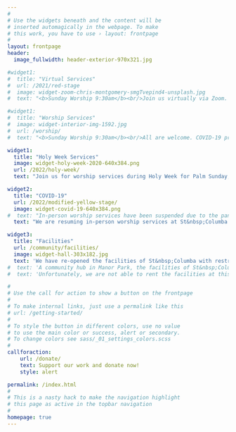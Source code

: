 ```yaml
---
#
# Use the widgets beneath and the content will be
# inserted automagically in the webpage. To make
# this work, you have to use › layout: frontpage
#
layout: frontpage
header:
  image_fullwidth: header-exterior-970x321.jpg

#widget1:
#  title: "Virtual Services"
#  url: /2021/red-stage
#  image: widget-zoom-chris-montgomery-smgTvepind4-unsplash.jpg
#  text: "<b>Sunday Worship 9:30am</b><br/>Join us virtually via Zoom. <a href='mailto:webmaster@stcolumbaottawa.ca'>Contact us</a> to receive the invitation."

#widget1:
#  title: "Worship Services"
#  image: widget-interior-img-1592.jpg
#  url: /worship/
#  text: "<b>Sunday Worship 9:30am</b><br/>All are welcome. COVID-19 precautions are in place."

widget1:
  title: "Holy Week Services"
  image: widget-holy-week-2020-640x384.png
  url: /2022/holy-week/
  text: "Join us for worship services during Holy Week for Palm Sunday, Maundy Thursday, Good Friday, and Easter Sunday."

widget2:
  title: "COVID-19"
  url: /2022/modified-yellow-stage/
  image: widget-covid-19-640x384.png
#  text: "In-person worship services have been suspended due to the pandemic.  Please join us online over Zoom."
  text: "We are resuming in-person worship services at St&nbsp;Columba on March 6, 2022.  Precautions have been put in place following the diocese pandemic plan to ensure a safe worship space."

widget3:
  title: "Facilities"
  url: /community/facilities/
  image: widget-hall-303x182.jpg
  text: 'We have re-opened the facilities of St&nbsp;Columba with restrictions as per the COVID-19 pandemic plan.  If you have an event or meeting, contact us to see if one of the church halls may fit your needs.'
#  text: 'A community hub in Manor Park, the facilities of St&nbsp;Columba are used by various groups throughout the week, and on weekends by individuals for special occasions such as birthday or anniversary parties.  If you have an event or meeting, one of the church halls may be a perfect fit for your needs.'
#  text: 'Unfortunately, we are not able to rent the facilities at this time.  Please keep us in mind when COVID-19 restrictions are lifted.'

#
# Use the call for action to show a button on the frontpage
#
# To make internal links, just use a permalink like this
# url: /getting-started/
#
# To style the button in different colors, use no value
# to use the main color or success, alert or secondary.
# To change colors see sass/_01_settings_colors.scss
#
callforaction:
    url: /donate/
    text: Support our work and donate now!
    style: alert

permalink: /index.html
#
# This is a nasty hack to make the navigation highlight
# this page as active in the topbar navigation
#
homepage: true
---
```

